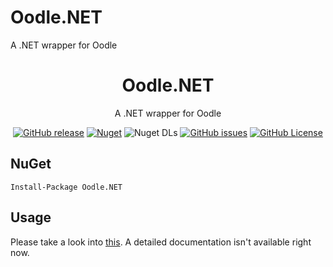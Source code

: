 # Oodle.NET
A .NET wrapper for Oodle

<div align="center">

# Oodle.NET

A .NET wrapper for Oodle

[![GitHub release](https://img.shields.io/github/v/release/NotOfficer/Oodle.NET?logo=github)](https://github.com/NotOfficer/Oodle.NET/releases/latest) [![Nuget](https://img.shields.io/nuget/v/Oodle.NET?logo=nuget)](https://www.nuget.org/packages/Oodle.NET) ![Nuget DLs](https://img.shields.io/nuget/dt/Oodle.NET?logo=nuget) [![GitHub issues](https://img.shields.io/github/issues/NotOfficer/Oodle.NET?logo=github)](https://github.com/NotOfficer/Oodle.NET/issues) [![GitHub License](https://img.shields.io/github/license/NotOfficer/Oodle.NET)](https://github.com/NotOfficer/Oodle.NET/blob/master/LICENSE)

</div>

## NuGet

    Install-Package Oodle.NET

## Usage

Please take a look into [this](https://github.com/NotOfficer/Oodle.NET/blob/master/src/Oodle.NET.Tests/OodleCompressorTests.cs#L18).
A detailed documentation isn't available right now.
